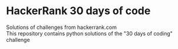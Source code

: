 # HackerRank 30 days of code
Solutions of challenges from hackerrank.com
<br /> This repository contains python solutions of the "30 days of coding" challenge
